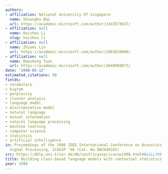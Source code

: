 ```yaml
---
authors:
- affiliation: National University Of Singapore
  name: Shuanghu Bai
  url: https://academic.microsoft.com/author/2343573637/
- affiliation: null
  name: Haizhou Li
  slug: haizhou_li
- affiliation: null
  name: Zhiwei Lin
  url: https://academic.microsoft.com/author/2983019960/
- affiliation: null
  name: Baosheng Yuan
  url: https://academic.microsoft.com/author/2649068073/
date: '1998-05-12'
estimated_citations: 50
fields:
- vocabulary
- bigram
- perplexity
- cluster analysis
- language model
- discriminative model
- natural language
- mutual information
- natural language processing
- machine learning
- computer science
- statistics
- artificial intelligence
in: Proceedings of the 1998 IEEE International Conference on Acoustics, Speech and
  Signal Processing, ICASSP '98 (Cat. No.98CH36181)
src: https://dblp.uni-trier.de/db/conf/icassp/icassp1998.html#BaiLLY98
title: Building class-based language models with contextual statistics
year: 1998
---
```

